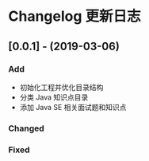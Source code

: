 # Changelog 更新日志

## [0.0.1] - (2019-03-06)

### Add

- 初始化工程并优化目录结构
- 分类 Java 知识点目录
- 添加 Java SE 相关面试题和知识点

### Changed

### Fixed

